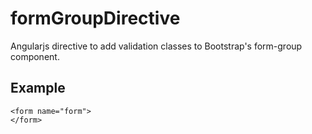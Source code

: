 # formGroupDirective
Angularjs directive to add validation classes to Bootstrap's form-group component.

## Example
    <form name="form">
    </form>
